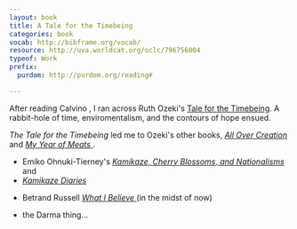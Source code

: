 ```yaml
---
layout: book
title: A Tale for the Timebeing
categories: book
vocab: http://bibframe.org/vocab/
resource: http://uva.worldcat.org/oclc/796756004
typeof: Work
prefix:
  purdom: http://purdom.org/reading#

---
```


After reading <span resource="http://dbpedia.org/resource/Italo_Calvino">Calvino
<span resource="http://uva.worldcat.org/oclc/796756004" property="purdom:lead_to"></span>
</span>, I ran across <span
resource="http://dbpedia.org/resouce/Ruth_Ozeki" property="creator" typeof="Person">
<span property="rdfs:label">Ruth Ozeki</span></span>'s
<a href="http://uva.worldcat.org/oclc/796756004">
<span property="rdfs:label">Tale for the Timebeing</span></a>.
A rabbit-hole of time, enviromentalism, and the contours of hope ensued.

<i>The Tale for the Timebeing</i> led me to Ozeki's other books, <a
href="http://uva.worldcat.org/oclc/51832503" typeof="Work" property="purdom:lead_to">
<i property="rdfs:label">All Over Creation</i>
<span resource="http://dbpedia.org/resouce/Ruth_Ozeki" property="creator"></span>
</a> and
<a href="http://uva.worldcat.org/oclc/38168295" typeof="Work" property="purdom:lead_to">
<i property="rdfs:label">My Year of Meats</i>
<span resource="http://dbpedia.org/resouce/Ruth_Ozeki" property="creator"></span>
</a>.

* <span resource="http://uva.worldcat.org/oclc/48892404" typeof="Work" property="purdom:lead_to">
  <span resource="http://dbpedia.org/resource/Emiko_Ohnuki-Tierney"
  typeof="Person" property="creator">
  <span property="rdfs:label">Emiko Ohnuki-Tierney</span></span>'s
  <a href="http://uva.worldcat.org/oclc/48892404"><i
  property="rdfs:label">Kamikaze, Cherry Blossoms, and Nationalisms</i></a>
  and </span>
* <a href="http://uva.worldcat.org/oclc/62533869" typeof="Work" property="purdom:lead_to">
  <i property="rdfs:label">Kamikaze Diaries</i><span
  resource="http://dbpedia.org/resource/Emiko_Ohnuki-Tierney"
  property="creator"></span></a>
* <span about="http://dbpedia.org/resource/Bertrand_Russell"
  property="rdfs:label">Betrand Russell</span> <a
  href="http://uva.worldcat.org/oclc/43622691" typeof="Work" property="purdom:lead_to">
  <i property="rdfs:label">What I Believe</i>
  <span resource="http://dbpedia.org/resource/Bertrand_Russell"
  typeof="Person" property="creator"></span></a> (in the midst of now)

* the Darma thing...
